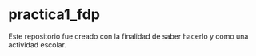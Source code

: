 # practica1_fdp
Este repositorio fue creado con la finalidad de saber hacerlo y como una actividad escolar. 

